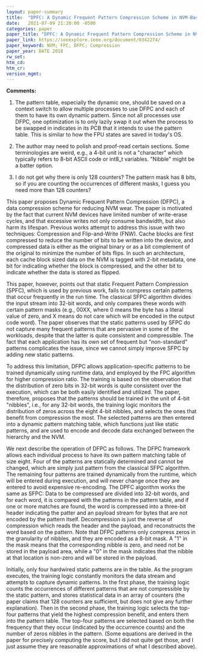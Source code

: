 ```yaml
---
layout: paper-summary
title:  "DPFC: A Dynamic Frequent Pattern Compression Scheme in NVM-Based Main Memory"
date:   2021-07-09 21:20:00 -0500
categories: paper
paper_title: "DPFC: A Dynamic Frequent Pattern Compression Scheme in NVM-Based Main Memory"
paper_link: https://ieeexplore.ieee.org/document/8342274/
paper_keyword: NVM; FPC; DFPC; Compression
paper_year: DATE 2018
rw_set:
htm_cd:
htm_cr:
version_mgmt:
---
```


**Comments:**

1. The pattern table, especially the dynamic one, should be saved on a context switch to allow multiple processes
   to use DFPC and each of them to have its own dynamic pattern. 
   Since not all processes use DFPC, one optimization is to only lazily swap it out when the process to be swapped in
   indicates in its PCB that it intends to use the pattern table. 
   This is similar to how the FPU states are saved in today's OS.

2. The author may need to polish and proof-read certain sections. Some terminologies are weird, e.g., a 4-bit unit
   is not a "character" which typically refers to 8-bit ASCII code or int8_t variables. 
   "Nibble" might be a batter option.

3. I do not get why there is only 128 counters? The pattern mask has 8 bits, so if you are counting the occurrences
   of different masks, I guess you need more than 128 counters?

This paper proposes Dynamic Frequent Pattern Compression (DFPC), a data compression scheme for reducing NVM wear.
The paper is motivated by the fact that current NVM devices have limited number of write-erase cycles, and that 
excessive writes not only consume bandwidth, but also harm its lifespan.
Previous works attempt to address this issue with two techniques: Compression and Flip-and-Write (FNW).
Cache blocks are first compressed to reduce the number of bits to be written into the device, and compressed data is 
either as the original binary or as a bit complement of the original to minimize the number of bits flips.
In such an architecture, each cache block sized data on the NVM is tagged with 2-bit metadata, one bit for 
indicating whether the block is compressed, and the other bit to indicate whether the data is stored as flipped.

This paper, however, points out that static Frequent Pattern Compression (SPFC), which is used by previous work,
fails to compress certain patterns that occur frequently in the run time. 
The classical SFPC algorithm divides the input stream into 32-bit words, and only compares these words with certain
pattern masks (e.g., 00XX, where 0 means the byte has a literal value of zero, and X means do not care which will be
encoded in the output code word).
The paper observes that the static patterns used by SFPC do not capture many frequent patterns that are pervasive in 
some of the workloads, despite that the latter is quite consistent and compressible.
The fact that each application has its own set of frequent but "non-standard" patterns complicates the issue, since
we cannot simply improve SFPC by adding new static patterns.

To address this limitation, DFPC allows application-specific patterns to be trained dynamically using runtime data,
and employed by the FPC algorithm for higher compression ratio.
The training is based on the observation that the distribution of zero bits in 32-bit words is quite consistent 
over the execution, which can be both easily identified and utilized.
The paper, therefore, proposes that the patterns should be trained in the unit of 4-bit "nibbles", i.e., for any
32-bit words, the training logic monitors the distribution of zeros across the eight 4-bit nibbles, and selects
the ones that benefit from compression the most.
The selected patterns are then entered into a dynamic pattern matching table, which functions just like static patterns,
and are used to encode and decode data exchanged between the hierarchy and the NVM.

We next describe the operation of DFPC as follows. The DFPC framework allows each individual process to have its own
pattern matching table of size eight. Four of the patterns are statically determined and cannot be changed, which 
are simply just pattern from the classical SFPC algorithm. The remaining four patterns are trained dynamically
from the runtime, which will be entered during execution, and will never change once they are entered to avoid
expensive re-encoding.
The DPFC algorithm works the same as SFPC: Data to be compressed are divided into 32-bit words, and for each word,
it is compared with the patterns in the pattern table, and if one or more matches are found, the word is compressed
into a three-bit header indicating the patter and an payload stream for bytes that are not encoded by the pattern
itself. Decompression is just the reverse of compression which reads the header and the payload, and reconstructs the
word based on the pattern.
Note that DFPC patterns only compress zeros in the granularity of nibbles, and they are encoded as a 8-bit mask. 
A "1" in the mask means that the corresponding nibble is zero, and need not be stored in the payload area, while a 
"0" in the mask indicates that the nibble at that location is non-zero and will be stored in the payload.

Initially, only four hardwired static patterns are in the table. As the program executes, the training logic
constantly monitors the data stream and attempts to capture dynamic patterns.
In the first phase, the training logic counts the occurrences of different patterns that are not compressible by
the static pattern, and stores statistical data in an array of counters (the paper claims that 128 counters are 
sufficient, but does not give any further explanation). 
Then in the second phase, the training logic selects the top-four patterns that yield the highest compression
benefit, and enters them into the pattern table. 
The top-four patterns are selected based on both the frequency that they occur (indicated by the occurrence counts)
and the number of zeros nibbles in the pattern. 
(Some equations are derived in the paper for precisely computing the score, but I did not quite get those, and I
just assume they are reasonable approximations of what I described above).

